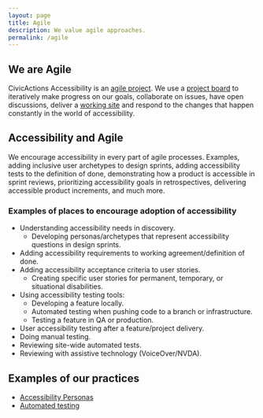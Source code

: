 ```yaml
---
layout: page
title: Agile
description: We value agile approaches.
permalink: /agile
---
```


## We are Agile
CivicActions Accessibility is an [agile project](http://agilemanifesto.org/). We use a [project board](https://github.com/CivicActions/accessibility/projects) to iteratively make progress on our goals, collaborate on issues, have open discussions, deliver a [working site](https://accessibility.civicactions.com/) and respond to the changes that happen constantly in the world of accessibility.

## Accessibility and Agile
We encourage accessibility in every part of agile processes. Examples, adding inclusive user archetypes to design sprints, adding accessibility tests to the definition of done, demonstrating how a product is accessible in sprint reviews, prioritizing accessibility goals in retrospectives, delivering accessible product increments, and much more.

### Examples of places to encourage adoption of accessibility
* Understanding accessibility needs in discovery.
  * Developing personas/archetypes that represent accessibility questions in design sprints.
* Adding accessibility requirements to working agreement/definition of done.
* Adding accessibility acceptance criteria to user stories.
  * Creating specific user stories for permanent, temporary, or situational disabilities.
* Using accessibility testing tools:
  * Developing a feature locally.
  * Automated testing when pushing code to a branch or infrastructure.
  * Testing a feature in QA or production.
* User accessibility testing after a feature/project delivery.
* Doing manual testing.
* Reviewing site-wide automated tests.
* Reviewing with assistive technology (VoiceOver/NVDA).

## Examples of our practices
* [Accessibility Personas](https://github.com/mgifford/Personas)
* [Automated testing](/playbook/automated-testing#civicactions-approach)
